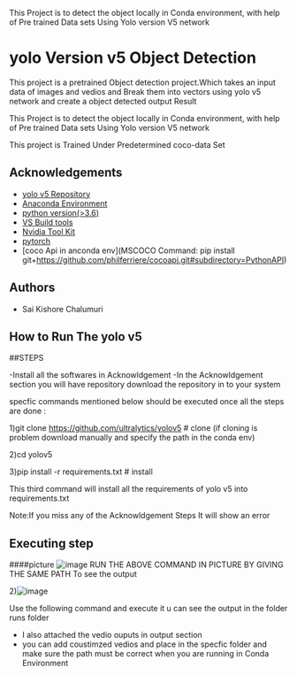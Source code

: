 
This Project is to detect the object locally in Conda environment, with help of Pre trained Data sets Using Yolo version V5 network 
# yolo Version v5 Object Detection 

This project is a pretrained Object detection project.Which takes an input data of images and vedios and Break them into vectors  using yolo v5 network and create a object detected output Result

This Project is to detect the object locally in Conda environment, with help of Pre trained Data sets Using Yolo version V5 network 

This project is Trained Under Predetermined coco-data Set 


## Acknowledgements

 - [yolo v5 Repository](https://github.com/ultralytics/yolov5)
 - [Anaconda Environment
 ](https://www.anaconda.com/products/distribution)
 - [python version(>3.6)](https://www.python.org/downloads/)
 - [VS Build tools](https://visualstudio.microsoft.com/downloads/)
 - [Nvidia Tool Kit](https://developer.nvidia.com/cuda-downloads)
 - [pytorch](https://pytorch.org/get-started/locally/)
 - [coco Api in anconda env](MSCOCO Command: pip install git+https://github.com/philferriere/cocoapi.git#subdirectory=PythonAPI)
 
 



## Authors

- Sai Kishore Chalumuri  


## How to Run The yolo v5 


##STEPS

-Install all the softwares in Acknowldgement
-In the Acknowldgement section you will have repository download the 
repository in to your system 



specfic commands mentioned below should be executed once all the steps are done :


1)git clone https://github.com/ultralytics/yolov5  # clone
(if cloning is problem download manually and specify the path in the conda env)


2)cd yolov5

3)pip install -r requirements.txt  # install 

This third command will install all the requirements of yolo v5 into requirements.txt 



Note:If you miss any of the Acknowldgement Steps It  will show an error  

## Executing step

####picture 
![image](https://user-images.githubusercontent.com/93335682/185914932-66db9ded-728a-49a0-b2bf-cb8a5aab4c93.png)
RUN THE ABOVE COMMAND IN PICTURE BY GIVING THE SAME PATH To see the output 


2)![image](https://user-images.githubusercontent.com/93335682/185915115-3955273b-c18a-41ba-87d5-1bfc5f4f425d.png)



Use the following command and execute it u can see the output in the 
folder runs folder 

* I also attached the vedio ouputs in output section
* you can add coustimzed vedios and place in the specfic folder 
  and make sure the path must be correct when you are running in Conda Environment  
